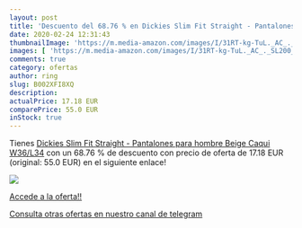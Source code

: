 ```yaml
---
layout: post
title: 'Descuento del 68.76 % en Dickies Slim Fit Straight - Pantalones p'
date: 2020-02-24 12:31:43
thumbnailImage: 'https://m.media-amazon.com/images/I/31RT-kg-TuL._AC_._SL200_.jpg'
images: [ 'https://m.media-amazon.com/images/I/31RT-kg-TuL._AC_._SL200_.jpg' ]
comments: true
category: ofertas
author: ring
slug: B002XFI8XQ
description:
actualPrice: 17.18 EUR
comparePrice: 55.0 EUR
inStock: true
---
```


Tienes [Dickies Slim Fit Straight - Pantalones para hombre  Beige  Caqui   W36/L34](https://www.amazon.com/dp/B002XFI8XQ/?tag=redken08-20) con un 68.76 % de descuento con precio de oferta de 17.18 EUR (original: 55.0 EUR) en el siguiente enlace!

[![](https://m.media-amazon.com/images/I/31RT-kg-TuL._AC_._SL200_.jpg)](https://www.amazon.com/dp/B002XFI8XQ/?tag=redken08-20)

[Accede a la oferta!!](https://www.amazon.com/dp/B002XFI8XQ/?tag=redken08-20)

[Consulta otras ofertas en nuestro canal de telegram](https://t.me/s/ofertas25)
